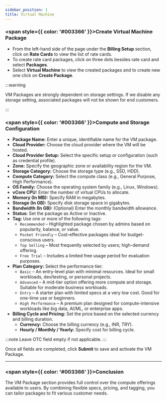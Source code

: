 ```yaml
---
sidebar_position: 1
title: Virtual Machine
---
```


### <span style={{ color: '#003366' }}>Create Virtual Machine Package</span>

- From the left-hand side of the page under the **Billing Setup** section, click on **Rate Cards** to view the list of rate cards.
- To create rate card packages, click on three dots besides rate card and select **Packages**. 
- Select **Virtual Machine** to view the created packages and to create new one click on **Create Package**.

:::warning

VM Packages are strongly dependent on storage settings. If we disable any storage setting, associated packages will not be shown for end customers.

:::

### <span style={{ color: '#003366' }}>Compute and Storage Configuration</span>

- **Package Name:** Enter a unique, identifiable name for the VM package.
- **Cloud Provider:** Choose the cloud provider where the VM will be hosted.
- **Cloud Provider Setup:** Select the specific setup or configuration (such as credential profile).
- **Zone:** Specify the geographic zone or availability region for the VM.
- **Storage Category:** Choose the storage type (e.g., SSD, HDD).
- **Compute Category:** Select the compute class (e.g., General Purpose, High Performance).
- **OS Family:** Choose the operating system family (e.g., Linux, Windows).
- **vCore CPU:** Enter the number of virtual CPUs to allocate.
- **Memory (In MB):** Specify RAM in megabytes.
- **Storage (In GB):** Specify disk storage space in gigabytes.
- **Bandwidth (In GB):** (Optional) Enter the monthly bandwidth allowance.
- **Status:** Set the package as Active or Inactive.
- **Tag:** Use one or more of the following tags:
    - `Recommended` – Highlighted package chosen by admins based on popularity, balance, or value.
    - `Pocket Friendly` – Cost-effective packages ideal for budget-conscious users.
    - `Top Selling` – Most frequently selected by users; high-demand offering.
    - `Free Trial` – Includes a limited free usage period for evaluation purposes.
- **Plan Category:** Select the performance tier:
    - `Basic` – An entry-level plan with minimal resources. Ideal for small workloads, dev/testing, or personal projects.
    - `Advanced` – A mid-tier option offering more compute and storage. Suitable for moderate business workloads.
    - `Entry` – A starter plan with limited specs at a very low cost. Good for one-time use or beginners.
    - `High Performance` – A premium plan designed for compute-intensive workloads like big data, AI/ML, or enterprise apps.
- **Billing Cycle and Pricing:** Set the price based on the selected currency and billing duration.
    - **Currency:** Choose the billing currency (e.g., INR, TRY).
    - **Hourly / Monthly / Yearly:** Specify cost for billing cycle.

:::note
Leave OTC field empty if not applicable.
:::

Once all fields are completed, click **Submit** to save and activate the VM Package.

---

### <span style={{ color: '#003366' }}>Conclusion</span>

The VM Package section provides full control over the compute offerings available to users. By combining flexible specs, pricing, and tagging, you can tailor packages to fit various customer needs.

